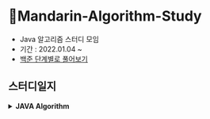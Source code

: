 # 🍊Mandarin-Algorithm-Study

- Java 알고리즘 스터디 모임
- 기간 : 2022.01.04 ~
- [백준 단계별로 풀어보기](https://www.acmicpc.net/step)

## 스터디일지

<details markdown="1">
<summary><strong>JAVA Algorithm</strong></summary>

<br/>

|                               주차                             |            날짜              |           내용           |   회고록       |
| :-------------------------------------------------------------------:   | :-----------------------------: |:-----------------------------: |:-----------------------------:
|   [1주차](https://github.com/Mandarin-Eaters/Mandarin-Algorithm-Study/tree/main/week1) |      22.01.10        |  백준 15552번 빠른 A+B   | week 1|
|              [2주차]()                                                    |            22.01.17                |                      | week 2|

</details>
